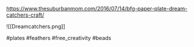 https://www.thesuburbanmom.com/2016/07/14/bfg-paper-plate-dream-catchers-craft/

![[Dreamcatchers.png]]

#plates #feathers #free_creativity #beads 